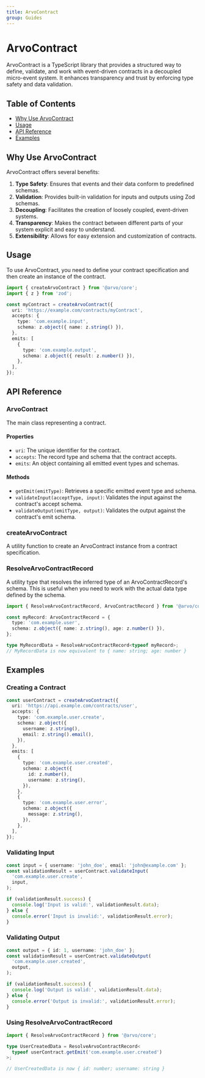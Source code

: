 ```yaml
---
title: ArvoContract
group: Guides
---
```


# ArvoContract

ArvoContract is a TypeScript library that provides a structured way to define, validate, and work with event-driven contracts in a decoupled micro-event system. It enhances transparency and trust by enforcing type safety and data validation.

## Table of Contents

- [Why Use ArvoContract](#why-use-arvocontract)
- [Usage](#usage)
- [API Reference](#api-reference)
- [Examples](#examples)

## Why Use ArvoContract

ArvoContract offers several benefits:

1. **Type Safety**: Ensures that events and their data conform to predefined schemas.
2. **Validation**: Provides built-in validation for inputs and outputs using Zod schemas.
3. **Decoupling**: Facilitates the creation of loosely coupled, event-driven systems.
4. **Transparency**: Makes the contract between different parts of your system explicit and easy to understand.
5. **Extensibility**: Allows for easy extension and customization of contracts.

## Usage

To use ArvoContract, you need to define your contract specification and then create an instance of the contract.

```typescript
import { createArvoContract } from '@arvo/core';
import { z } from 'zod';

const myContract = createArvoContract({
  uri: 'https://example.com/contracts/myContract',
  accepts: {
    type: 'com.example.input',
    schema: z.object({ name: z.string() }),
  },
  emits: [
    {
      type: 'com.example.output',
      schema: z.object({ result: z.number() }),
    },
  ],
});
```

## API Reference

### ArvoContract

The main class representing a contract.

#### Properties

- `uri`: The unique identifier for the contract.
- `accepts`: The record type and schema that the contract accepts.
- `emits`: An object containing all emitted event types and schemas.

#### Methods

- `getEmit(emitType)`: Retrieves a specific emitted event type and schema.
- `validateInput(acceptType, input)`: Validates the input against the contract's accept schema.
- `validateOutput(emitType, output)`: Validates the output against the contract's emit schema.

### createArvoContract

A utility function to create an ArvoContract instance from a contract specification.

### ResolveArvoContractRecord

A utility type that resolves the inferred type of an ArvoContractRecord's schema. This is useful when you need to work with the actual data type defined by the schema.

```typescript
import { ResolveArvoContractRecord, ArvoContractRecord } from '@arvo/core';

const myRecord: ArvoContractRecord = {
  type: 'com.example.user',
  schema: z.object({ name: z.string(), age: z.number() }),
};

type MyRecordData = ResolveArvoContractRecord<typeof myRecord>;
// MyRecordData is now equivalent to { name: string; age: number }
```

## Examples

### Creating a Contract

```typescript
const userContract = createArvoContract({
  uri: 'https://api.example.com/contracts/user',
  accepts: {
    type: 'com.example.user.create',
    schema: z.object({
      username: z.string(),
      email: z.string().email(),
    }),
  },
  emits: [
    {
      type: 'com.example.user.created',
      schema: z.object({
        id: z.number(),
        username: z.string(),
      }),
    },
    {
      type: 'com.example.user.error',
      schema: z.object({
        message: z.string(),
      }),
    },
  ],
});
```

### Validating Input

```typescript
const input = { username: 'john_doe', email: 'john@example.com' };
const validationResult = userContract.validateInput(
  'com.example.user.create',
  input,
);

if (validationResult.success) {
  console.log('Input is valid:', validationResult.data);
} else {
  console.error('Input is invalid:', validationResult.error);
}
```

### Validating Output

```typescript
const output = { id: 1, username: 'john_doe' };
const validationResult = userContract.validateOutput(
  'com.example.user.created',
  output,
);

if (validationResult.success) {
  console.log('Output is valid:', validationResult.data);
} else {
  console.error('Output is invalid:', validationResult.error);
}
```

### Using ResolveArvoContractRecord

```typescript
import { ResolveArvoContractRecord } from '@arvo/core';

type UserCreatedData = ResolveArvoContractRecord<
  typeof userContract.getEmit('com.example.user.created')
>;

// UserCreatedData is now { id: number; username: string }
```